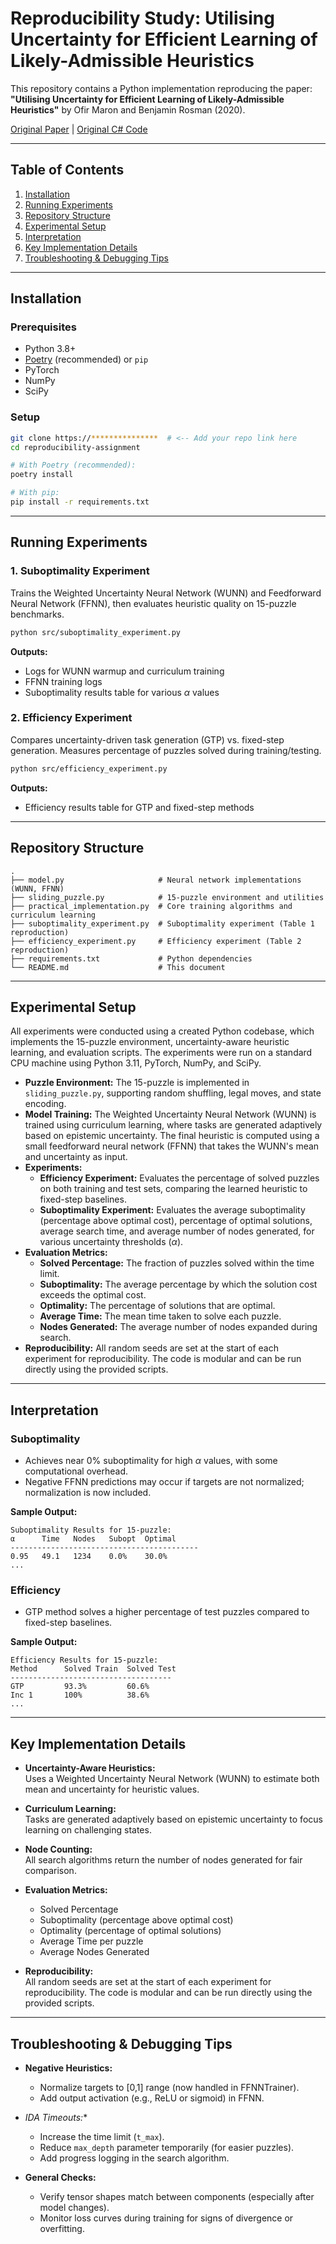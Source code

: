 # Reproducibility Study: Utilising Uncertainty for Efficient Learning of Likely-Admissible Heuristics

This repository contains a Python implementation reproducing the paper:  
**"Utilising Uncertainty for Efficient Learning of Likely-Admissible Heuristics"** by Ofir Maron and Benjamin Rosman (2020).  

[Original Paper](https://www.raillab.org/publication/marom-2020-utilising/) | [Original C# Code](https://github.com/OfirMaron/LearnHeuristicWithUncertainty)

---

## Table of Contents
1. [Installation](#installation)
2. [Running Experiments](#running-experiments)
3. [Repository Structure](#repository-structure)
4. [Experimental Setup](#experimental-setup)
5. [Interpretation](#interpretation)
6. [Key Implementation Details](#key-implementation-details)
7. [Troubleshooting & Debugging Tips](#troubleshooting--debugging-tips)

---

## Installation

### Prerequisites
- Python 3.8+
- [Poetry](https://python-poetry.org/) (recommended) or `pip`
- PyTorch
- NumPy
- SciPy

### Setup
```bash
git clone https://***************  # <-- Add your repo link here
cd reproducibility-assignment

# With Poetry (recommended):
poetry install

# With pip:
pip install -r requirements.txt
```

---

## Running Experiments

### 1. Suboptimality Experiment

Trains the Weighted Uncertainty Neural Network (WUNN) and Feedforward Neural Network (FFNN), then evaluates heuristic quality on 15-puzzle benchmarks.

```bash
python src/suboptimality_experiment.py
```

**Outputs:**
- Logs for WUNN warmup and curriculum training
- FFNN training logs
- Suboptimality results table for various $\alpha$ values

### 2. Efficiency Experiment

Compares uncertainty-driven task generation (GTP) vs. fixed-step generation. Measures percentage of puzzles solved during training/testing.

```bash
python src/efficiency_experiment.py
```

**Outputs:**
- Efficiency results table for GTP and fixed-step methods

---

## Repository Structure

```
.
├── model.py                     # Neural network implementations (WUNN, FFNN)
├── sliding_puzzle.py            # 15-puzzle environment and utilities
├── practical_implementation.py  # Core training algorithms and curriculum learning
├── suboptimality_experiment.py  # Suboptimality experiment (Table 1 reproduction)
├── efficiency_experiment.py     # Efficiency experiment (Table 2 reproduction)
├── requirements.txt             # Python dependencies
└── README.md                    # This document
```

---

## Experimental Setup

All experiments were conducted using a created Python codebase, which implements the 15-puzzle environment, uncertainty-aware heuristic learning, and evaluation scripts. The experiments were run on a standard CPU machine using Python 3.11, PyTorch, NumPy, and SciPy.

- **Puzzle Environment:** The 15-puzzle is implemented in `sliding_puzzle.py`, supporting random shuffling, legal moves, and state encoding.
- **Model Training:** The Weighted Uncertainty Neural Network (WUNN) is trained using curriculum learning, where tasks are generated adaptively based on epistemic uncertainty. The final heuristic is computed using a small feedforward neural network (FFNN) that takes the WUNN's mean and uncertainty as input.
- **Experiments:**
  - **Efficiency Experiment:** Evaluates the percentage of solved puzzles on both training and test sets, comparing the learned heuristic to fixed-step baselines.
  - **Suboptimality Experiment:** Evaluates the average suboptimality (percentage above optimal cost), percentage of optimal solutions, average search time, and average number of nodes generated, for various uncertainty thresholds ($\alpha$).
- **Evaluation Metrics:**
  - **Solved Percentage:** The fraction of puzzles solved within the time limit.
  - **Suboptimality:** The average percentage by which the solution cost exceeds the optimal cost.
  - **Optimality:** The percentage of solutions that are optimal.
  - **Average Time:** The mean time taken to solve each puzzle.
  - **Nodes Generated:** The average number of nodes expanded during search.
- **Reproducibility:** All random seeds are set at the start of each experiment for reproducibility. The code is modular and can be run directly using the provided scripts.

---

## Interpretation

### Suboptimality

- Achieves near 0% suboptimality for high $\alpha$ values, with some computational overhead.
- Negative FFNN predictions may occur if targets are not normalized; normalization is now included.

**Sample Output:**
```
Suboptimality Results for 15-puzzle:
α      Time   Nodes   Subopt  Optimal
------------------------------------------
0.95   49.1   1234    0.0%    30.0%
...
```

### Efficiency

- GTP method solves a higher percentage of test puzzles compared to fixed-step baselines.

**Sample Output:**
```
Efficiency Results for 15-puzzle:
Method      Solved Train  Solved Test
------------------------------------
GTP         93.3%         60.6%
Inc 1       100%          38.6%
...
```

---

## Key Implementation Details

- **Uncertainty-Aware Heuristics:**  
  Uses a Weighted Uncertainty Neural Network (WUNN) to estimate both mean and uncertainty for heuristic values.

- **Curriculum Learning:**  
  Tasks are generated adaptively based on epistemic uncertainty to focus learning on challenging states.

- **Node Counting:**  
  All search algorithms return the number of nodes generated for fair comparison.

- **Evaluation Metrics:**  
  - Solved Percentage
  - Suboptimality (percentage above optimal cost)
  - Optimality (percentage of optimal solutions)
  - Average Time per puzzle
  - Average Nodes Generated

- **Reproducibility:**  
  All random seeds are set at the start of each experiment for reproducibility. The code is modular and can be run directly using the provided scripts.

---

## Troubleshooting & Debugging Tips

- **Negative Heuristics:**  
  - Normalize targets to [0,1] range (now handled in FFNNTrainer).
  - Add output activation (e.g., ReLU or sigmoid) in FFNN.

- **IDA* Timeouts:**  
  - Increase the time limit (`t_max`).
  - Reduce `max_depth` parameter temporarily (for easier puzzles).
  - Add progress logging in the search algorithm.

- **General Checks:**  
  - Verify tensor shapes match between components (especially after model changes).
  - Monitor loss curves during training for signs of divergence or overfitting.